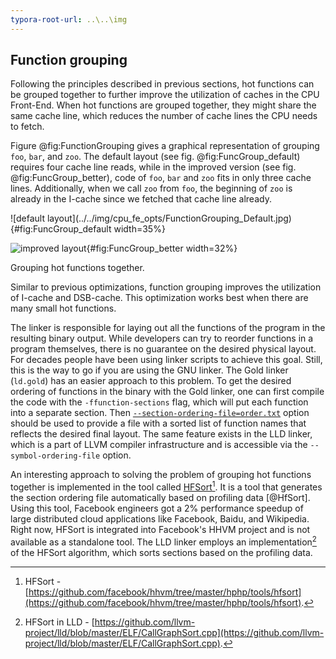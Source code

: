 ```yaml
---
typora-root-url: ..\..\img
---
```


## Function grouping

Following the principles described in previous sections, hot functions can be grouped together to further improve the utilization of caches in the CPU Front-End. When hot functions are grouped together, they might share the same cache line, which reduces the number of cache lines the CPU needs to fetch.

Figure @fig:FunctionGrouping gives a graphical representation of grouping `foo`, `bar`, and `zoo`. The default layout (see fig. @fig:FuncGroup_default) requires four cache line reads, while in the improved version (see fig. @fig:FuncGroup_better), code of `foo`, `bar` and `zoo` fits in only three cache lines. Additionally, when we call `zoo` from `foo`, the beginning of `zoo` is already in the I-cache since we fetched that cache line already.

<div id="fig:FunctionGrouping">
![default layout](../../img/cpu_fe_opts/FunctionGrouping_Default.jpg){#fig:FuncGroup_default width=35%}

![improved layout](../../img/cpu_fe_opts/FunctionGrouping_Better.jpg){#fig:FuncGroup_better width=32%}

Grouping hot functions together.
</div>

Similar to previous optimizations, function grouping improves the utilization of I-cache and DSB-cache. This optimization works best when there are many small hot functions. 

The linker is responsible for laying out all the functions of the program in the resulting binary output. While developers can try to reorder functions in a program themselves, there is no guarantee on the desired physical layout. For decades people have been using linker scripts to achieve this goal. Still, this is the way to go if you are using the GNU linker. The Gold linker (`ld.gold`) has an easier approach to this problem. To get the desired ordering of functions in the binary with the Gold linker, one can first compile the code with the `-ffunction-sections` flag, which will put each function into a separate section. Then [`--section-ordering-file=order.txt`](https://manpages.debian.org/unstable/binutils/x86_64-linux-gnu-ld.gold.1.en.html) option should be used to provide a file with a sorted list of function names that reflects the desired final layout. The same feature exists in the LLD linker, which is a part of LLVM compiler infrastructure and is accessible via the `--symbol-ordering-file` option.

An interesting approach to solving the problem of grouping hot functions together is implemented in the tool called [HFSort](https://github.com/facebook/hhvm/tree/master/hphp/tools/hfsort)[^1]. It is a tool that generates the section ordering file automatically based on profiling data [@HfSort]. Using this tool, Facebook engineers got a 2% performance speedup of large distributed cloud applications like Facebook, Baidu, and Wikipedia. Right now, HFSort is integrated into Facebook's HHVM project and is not available as a standalone tool. The LLD linker employs an implementation[^2] of the HFSort algorithm, which sorts sections based on the profiling data.

[^1]: HFSort - [https://github.com/facebook/hhvm/tree/master/hphp/tools/hfsort](https://github.com/facebook/hhvm/tree/master/hphp/tools/hfsort).

[^2]: HFSort in LLD - [https://github.com/llvm-project/lld/blob/master/ELF/CallGraphSort.cpp](https://github.com/llvm-project/lld/blob/master/ELF/CallGraphSort.cpp).
